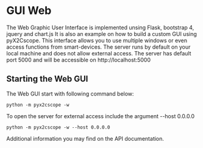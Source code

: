 # GUI Web

The Web Graphic User Interface is implemented unsing Flask, bootstrap 4, jquery and chart.js
It is also an example on how to build a custom GUI using pyX2Cscope. This interface allows
you to use multiple windows or even access functions from smart-devices. The server runs
by default on your local machine and does not allow external access. 
The server has default port 5000 and will be accessible on http://localhost:5000

## Starting the Web GUI

The Web GUI start with following command below:

```
python -m pyx2cscope -w
``` 

To open the server for external access include the argument --host 0.0.0.0

```
python -m pyx2cscope -w --host 0.0.0.0
``` 

Additional information you may find on the API documentation.

